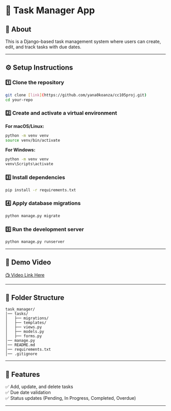 
# 📝 Task Manager App  

## 📌 About  
This is a Django-based task management system where users can create, edit, and track tasks with due dates.  

---

## ⚙️ Setup Instructions  

### 1️⃣ Clone the repository  
```sh
git clone [link](https://github.com/yana0koanza/cc105proj.git)
cd your-repo
```

### 2️⃣ Create and activate a virtual environment  
**For macOS/Linux:**  
```sh
python -m venv venv
source venv/bin/activate
```

**For Windows:**  
```sh
python -m venv venv
venv\Scripts\activate
```

### 3️⃣ Install dependencies  
```sh
pip install -r requirements.txt
```

### 4️⃣ Apply database migrations  
```sh
python manage.py migrate
```

### 5️⃣ Run the development server  
```sh
python manage.py runserver
```

---

## 🎥 Demo Video  
[📺 Video Link Here](#)  

---

## 📂 Folder Structure  
```
task_manager/
│── tasks/
│   ├── migrations/
│   ├── templates/
│   ├── views.py
│   ├── models.py
│   ├── forms.py
│── manage.py
│── README.md
│── requirements.txt
│── .gitignore
```

---

## 🚀 Features  
✅ Add, update, and delete tasks  
✅ Due date validation  
✅ Status updates (Pending, In Progress, Completed, Overdue)  

---
